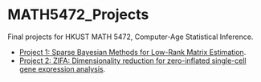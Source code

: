 # MATH5472_Projects
Final projects for HKUST MATH 5472, Computer-Age Statistical Inference.
* [Project 1: Sparse Bayesian Methods for Low-Rank Matrix Estimation](https://ieeexplore.ieee.org/document/6194350).
* [Project 2: ZIFA: Dimensionality reduction for zero-inflated single-cell gene expression analysis](https://genomebiology.biomedcentral.com/articles/10.1186/s13059-015-0805-z).
